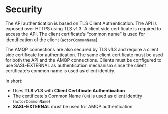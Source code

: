 # Security

The API authentication is based on TLS Client Authentication. The API is exposed over HTTPS using TLS v1.3. A client side certificate is required to access the API. The client certificate’s “common name” is used for identification of the client (`actorCommonName`).

The AMQP connections are also secured by TLS v1.3 and require a client side certificate for authentication. The same client certificate must be used for both the API and the AMQP connections. Clients must be configured to use SASL-EXTERNAL as authentication mechanism since the client certificate’s common name is used as client identity.

In short:

- Uses **TLS v1.3** with **Client Certificate Authentication**
- The certificate's Common Name (`CN`) is used as client identity (`actorCommonName`)
- **SASL-EXTERNAL** must be used for AMQP authentication
